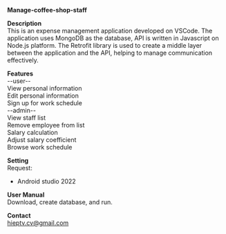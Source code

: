 **Manage-coffee-shop-staff**

**Description**  
This is an expense management application developed on VSCode. The application uses MongoDB as the database, API is written in Javascript on Node.js platform. The Retrofit library is used to create a middle layer between the application and the API, helping to manage communication effectively.

**Features**  
--user--  
View personal information  
Edit personal information  
Sign up for work schedule  
--admin--  
View staff list  
Remove employee from list  
Salary calculation  
Adjust salary coefficient  
Browse work schedule  

**Setting**  
Request:  
+ Android studio 2022

**User Manual**  
Download, create database, and run.

**Contact**  
hieptv.cv@gmail.com
